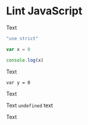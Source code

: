 # Lint JavaScript

<!-- markdownlint-disable MD046 -->

Text

```js
"use strict"

var x = 0

console.log(x)
```

Text

    var y = 0

Text

Text `undefined` text

Text
